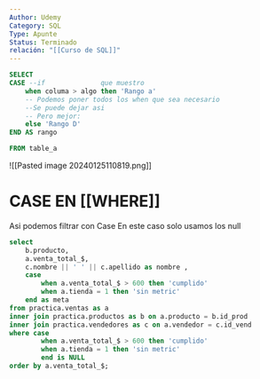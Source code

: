 ```yaml
---
Author: Udemy
Category: SQL
Type: Apunte
Status: Terminado
relación: "[[Curso de SQL]]"
---
```

```sql
SELECT 
CASE --if              que muestro
	when columa > algo then 'Rango a'
	-- Podemos poner todos los when que sea necesario
	--Se puede dejar asi
	-- Pero mejor:
	else 'Rango D'
END AS rango

FROM table_a
```

![[Pasted image 20240125110819.png]]

# CASE EN [[WHERE]]

Asi podemos filtrar con Case 
En este caso solo usamos los null
```SQL
select
	b.producto,
	a.venta_total_$,
	c.nombre || ' ' || c.apellido as nombre ,
	case
		when a.venta_total_$ > 600 then 'cumplido'
		when a.tienda = 1 then 'sin metric'
	end as meta
from practica.ventas as a
inner join practica.productos as b on a.producto = b.id_prod
inner join practica.vendedores as c on a.vendedor = c.id_vend
where case
		when a.venta_total_$ > 600 then 'cumplido'
		when a.tienda = 1 then 'sin metric'
		end is NULL
order by a.venta_total_$;
```